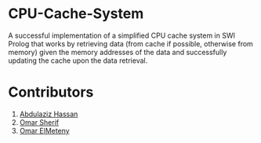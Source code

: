 # CPU-Cache-System

A successful implementation of a simplified
CPU cache system in SWI Prolog that works by retrieving data (from cache if possible, otherwise
from memory) given the memory addresses of the data and successfully updating
the cache upon the data retrieval.

# Contributors

1. [Abdulaziz Hassan](https://github.com/Abdulaziz-Hassan)
2. [Omar Sherif](https://github.com/omar-sherif9992)
3. [Omar ElMeteny](https://github.com/omar-elmeteny)
